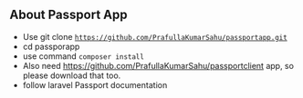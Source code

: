 ## About Passport App

- Use git clone <code>https://github.com/PrafullaKumarSahu/passportapp.git</code>
- cd passporapp
- use command <code>composer install</code>
- Also need https://github.com/PrafullaKumarSahu/passportclient app, so please download that too.
- follow laravel Passport documentation
